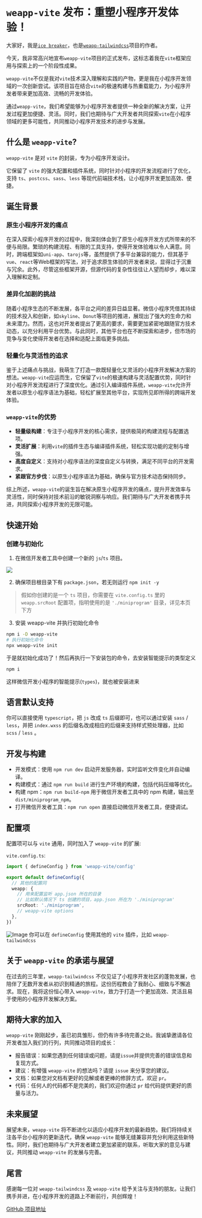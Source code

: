 # `weapp-vite` 发布：重塑小程序开发体验！

大家好，我是[`ice breaker`](https://github.com/sonofmagic)，也是[`weapp-tailwindcss`](https://github.com/sonofmagic/weapp-tailwindcss)项目的作者。

今天，我非常高兴地宣布`weapp-vite`项目的正式发布，这标志着我在`vite`框架应用与探索上的一个阶段性成果。

`weapp-vite`不仅是我对`vite`技术深入理解和实践的产物，更是我在小程序开发领域的一次创新尝试。该项目旨在结合`vite`的极速构建与热重载能力，为小程序开发者带来更加高效、流畅的开发体验。

通过`weapp-vite`，我们希望能够为小程序开发者提供一种全新的解决方案，让开发过程更加便捷、灵活。同时，我们也期待与广大开发者共同探索`vite`在小程序领域的更多可能性，共同推动小程序开发技术的进步与发展。

## 什么是 `weapp-vite`?

`weapp-vite` 是对 `vite` 的封装，专为小程序开发设计。

它保留了 `vite` 的强大配置和插件系统，同时针对小程序的开发流程进行了优化，支持 `ts`、`postcss`、`sass`、`less` 等现代前端技术栈，让小程序开发更加高效、便捷。

## 诞生背景

### 原生小程序开发的痛点

在深入探索小程序开发的过程中，我深刻体会到了原生小程序开发方式所带来的不便与局限。繁琐的构建流程、有限的工具支持，使得开发体验难以令人满意。同时，跨端框架如`uni-app`、`tarojs`等，虽然提供了多平台兼容的能力，但其基于`vue`、`react`等Web框架的写法，对于追求原生体验的开发者来说，显得过于沉重与冗余。此外，尽管这些框架开源，但源代码的复杂性往往让人望而却步，难以深入理解和定制。

### 差异化加剧的挑战

随着小程序生态的不断发展，各平台之间的差异日益显著。微信小程序凭借其持续的技术投入和创新，如`skyline`、`Donut`等项目的推进，展现出了强大的生命力和未来潜力。然而，这也对开发者提出了更高的要求，需要更加紧密地跟随官方技术动态，以充分利用平台优势。与此同时，其他平台也在不断探索和进步，但市场的竞争与变化使得开发者在选择和适配上面临更多挑战。

### 轻量化与灵活性的追求

鉴于上述痛点与挑战，我萌生了打造一款既轻量化又灵活的小程序开发解决方案的想法。`weapp-vite`应运而生，它保留了`vite`的极速构建与灵活配置优势，同时针对小程序开发流程进行了深度优化。通过引入编译插件系统，`weapp-vite`允许开发者以原生小程序语法为基础，轻松扩展至其他平台，实现所见即所得的跨端开发体验。

### `weapp-vite`的优势

- **轻量级构建**：专注于小程序开发的核心需求，提供极简的构建流程与配置选项。
- **灵活扩展**：利用`vite`的插件生态与编译插件系统，轻松实现功能的定制与增强。
- **高度自定义**：支持对小程序语法的深度自定义与转换，满足不同平台的开发需求。
- **紧跟官方步伐**：以原生小程序语法为基础，确保与官方技术动态保持同步。

综上所述，`weapp-vite`的诞生旨在解决原生小程序开发的痛点，提升开发效率与灵活性，同时保持对技术前沿的敏锐洞察与响应。我们期待与广大开发者携手共进，共同探索小程序开发的无限可能。

## 快速开始

### 创建与初始化

1. 在微信开发者工具中创建一个新的 `js`/`ts` 项目。

![](../images/create-project.png)

2. 确保项目根目录下有 `package.json`，若无则运行 `npm init -y`

> 假如你创建的是一个 `ts` 项目，你需要在 `vite.config.ts` 里的 `weapp.srcRoot` 配置项，指明使用的是 `'./miniprogram'` 目录，详见本页下方

3. 安装 weapp-vite 并执行初始化命令

```sh
npm i -D weapp-vite
# 执行初始化命令
npx weapp-vite init
```

于是就初始化成功了！然后再执行一下安装包的命令，去安装智能提示的类型定义

```sh
npm i
```

这样微信开发小程序的智能提示(`types`)，就也被安装进来

## 语言默认支持

你可以直接使用 `typescript`，把 `js` 改成 `ts` 后缀即可，也可以通过安装 `sass` / `less`，并把 `index.wxss` 的后缀名改成相应的后缀来支持样式预处理器，比如 `scss` / `less` 。

## 开发与构建

- 开发模式：使用 `npm run dev` 启动开发服务器，实时监听文件变化并自动编译。
- 构建模式：通过 `npm run build` 进行生产环境的构建，包括代码压缩等优化。
- 构建 npm：`npm run build-npm` 用于微信开发者工具中的 npm 构建，输出至 `dist/miniprogram_npm`。
- 打开微信开发者工具：`npm run open` 直接启动微信开发者工具，便捷调试。

## 配置项

配置项可以与 `vite` 通用，同时加入了 `weapp-vite` 的扩展:

`vite.config.ts`:

```ts
import { defineConfig } from 'weapp-vite/config'

export default defineConfig({
  // 其他的配置同
  weapp: {
    // 用来配置监听 app.json 所在的目录
    // 比如默认情况下 ts 创建的项目，app.json 所在为 './miniprogram'
    srcRoot: './miniprogram',
    // weapp-vite options
  },
})
```

![Image](https://pic4.zhimg.com/80/v2-ebc9231004dc0d7582a21d3af7acd302.png)
你可以在 `defineConfig` 使用其他的 `vite` 插件，比如 `weapp-tailwindcss`

## 关于 `weapp-vite` 的承诺与展望

在过去的三年里，`weapp-tailwindcss` 不仅见证了小程序开发社区的蓬勃发展，也陪伴了无数开发者从初识到精通的旅程。这份历程教会了我耐心、细致与不懈追求。现在，我将这份恒心带入 `weapp-vite`，致力于打造一个更加高效、灵活且易于使用的小程序开发解决方案。

## 期待大家的加入

`weapp-vite` 刚刚起步，虽已初具雏形，但仍有许多待完善之处。我诚挚邀请各位开发者加入我们的行列，共同推动项目的成长：

- 报告错误：如果您遇到任何错误或问题，请提`issue`并提供完善的错误信息和复现方式。
- 建议：有增强 `weapp-vite` 的想法吗？请提 `issue` 来分享您的建议。
- 文档：如果您对文档有更好的见解或者更棒的修辞方式，欢迎 `pr`。
- 代码：任何人的代码都不是完美的，我们欢迎你通过 `pr` 给代码提供更好的质量与活力。

## 未来展望

展望未来，`weapp-vite` 将不断进化以适应小程序开发的最新趋势。我们将持续关注各平台小程序的更新迭代，确保 `weapp-vite` 能够无缝兼容并充分利用这些新特性。同时，我们也期待与广大开发者建立更加紧密的联系，听取大家的意见与建议，共同推动 `weapp-vite` 的发展与完善。

## 尾言

感谢每一位对 `weapp-tailwindcss` 及 `weapp-vite` 给予关注与支持的朋友。让我们携手并进，在小程序开发的道路上不断前行，共创辉煌！

[GitHub 项目地址](https://github.com/sonofmagic/weapp-tailwindcss/tree/main/packages/weapp-vite)
